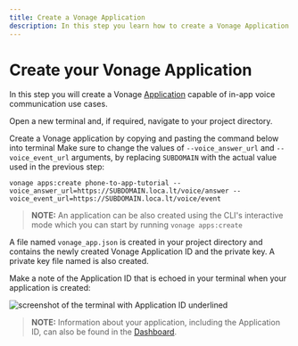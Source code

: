 ```yaml
---
title: Create a Vonage Application
description: In this step you learn how to create a Vonage Application.
---
```


# Create your Vonage Application

In this step you will create a Vonage [Application](/conversation/concepts/application) capable of in-app voice communication use cases.

Open a new terminal and, if required, navigate to your project directory.

Create a Vonage application by copying and pasting the command below into terminal Make sure to change the values of `--voice_answer_url` and `--voice_event_url` arguments, by replacing `SUBDOMAIN` with the actual value used in the previous step:

``` shell
vonage apps:create phone-to-app-tutorial --voice_answer_url=https://SUBDOMAIN.loca.lt/voice/answer --voice_event_url=https://SUBDOMAIN.loca.lt/voice/event
```

> **NOTE:** An application can be also created using the CLI's interactive mode which you can start by running `vonage apps:create`

A file named `vonage_app.json` is created in your project directory and contains the newly created Vonage Application ID and the private key. A private key file named is also created.

Make a note of the Application ID that is echoed in your terminal when your application is created:

![screenshot of the terminal with Application ID underlined](/screenshots/tutorials/client-sdk/vonage-application-created.png)


> **NOTE:** Information about your application, including the Application ID, can also be found in the [Dashboard](https://dashboard.nexmo.com/voice/your-applications).